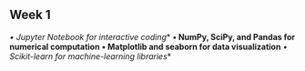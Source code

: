 ## Week 1
**• Jupyter* Notebook for interactive coding**
**• NumPy, SciPy, and Pandas for numerical computation**
**• Matplotlib and seaborn for data visualization**
**• Scikit-learn* for machine-learning libraries**

